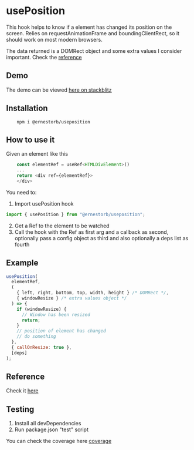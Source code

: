 # usePosition

This hook helps to know if a element has changed its position on the screen. Relies on requestAnimationFrame and boundingClientRect, so it should work on most modern browsers.

The data returned is a DOMRect object and some extra values I consider important. Check the [reference](#reference)

## Demo

The demo can be viewed [here on stackblitz](https://stackblitz.com/edit/react-ts-hd7pqd?devToolsHeight=33&file=App.tsx)

## Installation

```
    npm i @ernestorb/useposition
```

## How to use it

Given an element like this

```javascript
    const elementRef = useRef<HTMLDivElement>()
    ...
    return <div ref={elementRef}>
    </div>
```

You need to:

1. Import usePosition hook

```javascript
import { usePosition } from "@ernestorb/useposition";
```

2. Get a Ref to the element to be watched
3. Call the hook with the Ref as first arg and a callback as second, optionally pass a config object as third and also optionally a deps list as fourth

## **Example**

```javascript
usePosition(
  elementRef,
  (
    { left, right, bottom, top, width, height } /* DOMRect */,
    { windowResize } /* extra values object */
  ) => {
    if (windowResize) {
      // Window has been resized
      return;
    }
    // position of element has changed
    // do something
  },
  { callOnResize: true },
  [deps]
);
```

## Reference

Check it [here](docs/index.md)

## Testing

1. Install all devDependencies
2. Run package.json "test" script

You can check the coverage here [coverage](https://ernestorb.com/usePosition)
